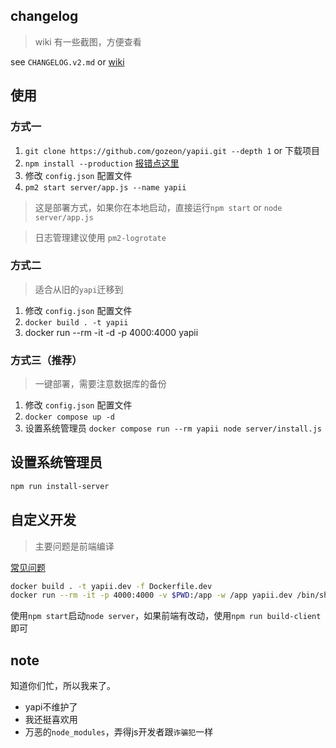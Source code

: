 ## changelog

> wiki 有一些截图，方便查看

see `CHANGELOG.v2.md` or [wiki](https://github.com/gozeon/yapii/wiki)

## 使用

### 方式一

1. `git clone https://github.com/gozeon/yapii.git --depth 1` or 下载项目
2. `npm install --production`  [报错点这里](https://github.com/gozeon/yapii/wiki/npm-install-%E2%80%90%E2%80%90production-%E6%8A%A5%E9%94%99)
3. 修改 `config.json` 配置文件
4. `pm2 start server/app.js --name yapii`

> 这是部署方式，如果你在本地启动，直接运行`npm start` or `node server/app.js`

> 日志管理建议使用 `pm2-logrotate`

### 方式二

> 适合从旧的`yapi`迁移到

1. 修改 `config.json` 配置文件
2. `docker build . -t yapii`
3. docker run --rm -it -d -p 4000:4000 yapii

### 方式三（推荐）

> 一键部署，需要注意数据库的备份

1. 修改 `config.json` 配置文件
2. `docker compose up -d`
3. 设置系统管理员 `docker compose run --rm yapii node server/install.js`

## 设置系统管理员

```bash
npm run install-server
```

## 自定义开发

> 主要问题是前端编译

[常见问题](https://github.com/gozeon/yapii/wiki)

```bash
docker build . -t yapii.dev -f Dockerfile.dev
docker run --rm -it -p 4000:4000 -v $PWD:/app -w /app yapii.dev /bin/sh
```

使用`npm start`启动`node server`，如果前端有改动，使用`npm run build-client`即可

## note

知道你们忙，所以我来了。


- yapi不维护了
- 我还挺喜欢用
- 万恶的`node_modules`，弄得js开发者跟`诈骗犯`一样 
